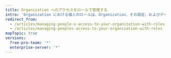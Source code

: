 ```yaml
---
title: Organization へのアクセスをロールで管理する
intro: 'Organization における個人のロールは、Organization、その設定、およびデータにアクセスできるレベルを決めるものです。 個人を Organization のオーナー、メンバー、支払いマネージャーに指定したり、チームメンテナの権限を付与したりできます。'
redirect_from:
  - /articles/managing-people-s-access-to-your-organization-with-roles
  - /articles/managing-peoples-access-to-your-organization-with-roles
mapTopic: true
versions:
  free-pro-team: '*'
  enterprise-server: '*'
---
```


